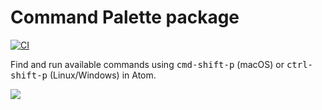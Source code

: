 # Command Palette package
[![CI](https://github.com/atom/command-palette/actions/workflows/ci.yml/badge.svg)](https://github.com/atom/command-palette/actions/workflows/ci.yml)

Find and run available commands using <kbd>cmd-shift-p</kbd> (macOS) or <kbd>ctrl-shift-p</kbd> (Linux/Windows) in Atom.

![](https://f.cloud.github.com/assets/671378/2241354/2908b768-9ccd-11e3-9da1-a11753c0495d.png)
